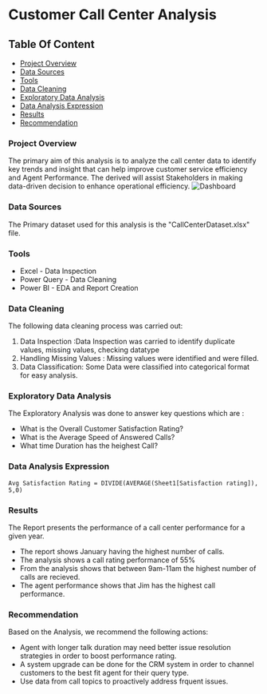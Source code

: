 # Customer Call Center Analysis

## Table Of Content

- [Project Overview](#project-overview)
- [Data Sources](#data-sources)
- [Tools](#tools)
- [Data Cleaning](#data-cleaning)
- [Exploratory Data Analysis](#exploratory-data-analysis)
- [Data Analysis Expression](#data-analysis-expression)
- [Results](#results)
- [Recommendation](#recommendation)

### Project Overview

The primary aim of this analysis is to analyze the call center data to identify key trends and insight that can help improve customer service efficiency and Agent Performance. The derived will assist Stakeholders in making data-driven decision to enhance operational efficiency.
![Dashboard](https://github.com/user-attachments/assets/695f2f80-9a2b-41c2-9b3c-d00da771ad45)




### Data Sources
The Primary dataset used for this analysis is the "CallCenterDataset.xlsx" file.

### Tools
- Excel - Data Inspection
- Power Query - Data Cleaning 
- Power BI - EDA and Report Creation
 

 ### Data Cleaning

The following data cleaning process was carried out:

1.  Data Inspection :Data Inspection was carried to identify duplicate values, missing values, checking datatype  
2. Handling Missing Values : Missing values were identified and were filled. 
3. Data Classification: Some Data were classified into categorical format for easy analysis.

### Exploratory Data Analysis

The Exploratory Analysis was done to answer key questions which are :

- What is the Overall Customer Satisfaction Rating?
- What is the Average Speed of Answered Calls?
- What time Duration has the heighest Call?

### Data Analysis Expression

``` DAX
Avg Satisfaction Rating = DIVIDE(AVERAGE(Sheet1[Satisfaction rating]), 5,0)
```



### Results

The Report presents the performance of a call center performance for a given year.

- The report shows January having the highest number of calls.
- The analysis shows a call rating performance of 55%
-  From the analysis shows that between 9am-11am the highest number of calls are recieved.
- The agent performance shows that Jim has the highest call performance. 

### Recommendation
Based on the Analysis, we recommend the following actions:

- Agent with longer talk duration may need better issue resolution strategies in order to boost performance rating.
- A system upgrade can be done for the CRM system in order to channel customers to the best fit agent for their query type.
- Use data from call topics to proactively address frquent issues.
